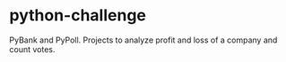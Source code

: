 # python-challenge
PyBank and PyPoll. Projects to analyze profit and loss of a company and count votes.
